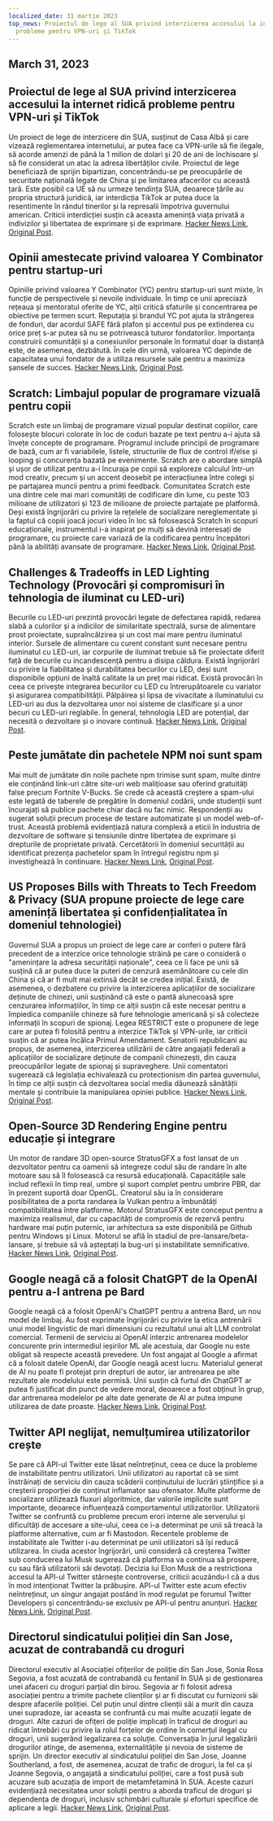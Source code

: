 ```yaml
---
localized_date: 31 martie 2023
top_news: Proiectul de lege al SUA privind interzicerea accesului la internet ridică
  probleme pentru VPN-uri și TikTok
---
```


## March 31, 2023

## Proiectul de lege al SUA privind interzicerea accesului la internet ridică probleme pentru VPN-uri și TikTok

Un proiect de lege de interzicere din SUA, susținut de Casa Albă și care vizează reglementarea internetului, ar putea face ca VPN-urile să fie ilegale, să acorde amenzi de până la 1 milion de dolari și 20 de ani de închisoare și să fie considerat un atac la adresa libertăților civile. Proiectul de lege beneficiază de sprijin bipartizan, concentrându-se pe preocupările de securitate națională legate de China și pe limitarea afacerilor cu această țară. Este posibil ca UE să nu urmeze tendința SUA, deoarece țările au propria structură juridică, iar interdicția TikTok ar putea duce la resentimente în rândul tinerilor și la represalii împotriva guvernului american. Criticii interdicției susțin că aceasta amenință viața privată a indivizilor și libertatea de exprimare și de exprimare.
[Hacker News Link](http://news.ycombinator.com/item?id=35366955), [Original Post](https://www.youtube.com/watch?v=FWQGA_n5Z4M).

## Opinii amestecate privind valoarea Y Combinator pentru startup-uri

Opiniile privind valoarea Y Combinator (YC) pentru startup-uri sunt mixte, în funcție de perspectivele și nevoile individuale. În timp ce unii apreciază rețeaua și mentoratul oferite de YC, alții critică sfaturile și concentrarea pe obiective pe termen scurt. Reputația și brandul YC pot ajuta la strângerea de fonduri, dar acordul SAFE fără plafon și accentul pus pe extinderea cu orice preț s-ar putea să nu se potrivească tuturor fondatorilor. Importanța construirii comunității și a conexiunilor personale în formatul doar la distanță este, de asemenea, dezbătută. În cele din urmă, valoarea YC depinde de capacitatea unui fondator de a utiliza resursele sale pentru a maximiza șansele de succes.
[Hacker News Link](http://news.ycombinator.com/item?id=35373019), [Original Post](https://acecreamu.substack.com/p/is-y-combinator-worth-the-money).

## Scratch: Limbajul popular de programare vizuală pentru copii

Scratch este un limbaj de programare vizual popular destinat copiilor, care folosește blocuri colorate în loc de coduri bazate pe text pentru a-i ajuta să învețe concepte de programare. Programul include principii de programare de bază, cum ar fi variabilele, listele, structurile de flux de control if/else și looping și concurența bazată pe evenimente. Scratch are o abordare simplă și ușor de utilizat pentru a-i încuraja pe copii să exploreze calculul într-un mod creativ, precum și un accent deosebit pe interacțiunea între colegi și pe partajarea muncii pentru a primi feedback. Comunitatea Scratch este una dintre cele mai mari comunități de codificare din lume, cu peste 103 milioane de utilizatori și 123 de milioane de proiecte partajate pe platformă. Deși există îngrijorări cu privire la rețelele de socializare nereglementate și la faptul că copiii joacă jocuri video în loc să folosească Scratch în scopuri educaționale, instrumentul i-a inspirat pe mulți să devină interesați de programare, cu proiecte care variază de la codificarea pentru începători până la abilități avansate de programare.
[Hacker News Link](http://news.ycombinator.com/item?id=35373052), [Original Post](https://scratch.mit.edu/about).

## Challenges & Tradeoffs in LED Lighting Technology (Provocări și compromisuri în tehnologia de iluminat cu LED-uri)

Becurile cu LED-uri prezintă provocări legate de defectarea rapidă, redarea slabă a culorilor și a indicilor de similaritate spectrală, surse de alimentare prost proiectate, supraîncălzirea și un cost mai mare pentru iluminatul interior. Sursele de alimentare cu curent constant sunt necesare pentru iluminatul cu LED-uri, iar corpurile de iluminat trebuie să fie proiectate diferit față de becurile cu incandescență pentru a disipa căldura. Există îngrijorări cu privire la fiabilitatea și durabilitatea becurilor cu LED, deși sunt disponibile opțiuni de înaltă calitate la un preț mai ridicat. Există provocări în ceea ce privește integrarea becurilor cu LED cu întrerupătoarele cu variator și asigurarea compatibilității. Pâlpâirea și lipsa de vivacitate a iluminatului cu LED-uri au dus la dezvoltarea unor noi sisteme de clasificare și a unor becuri cu LED-uri reglabile. În general, tehnologia LED are potențial, dar necesită o dezvoltare și o inovare continuă.
[Hacker News Link](http://news.ycombinator.com/item?id=35371750), [Original Post](https://nymag.com/strategist/article/led-light-bulbs-investigation.html).

## Peste jumătate din pachetele NPM noi sunt spam

Mai mult de jumătate din noile pachete npm trimise sunt spam, multe dintre ele conținând link-uri către site-uri web malițioase sau oferind gratuități false precum Fortnite V-Bucks. Se crede că această creștere a spam-ului este legată de taberele de pregătire în domeniul codării, unde studenții sunt încurajați să publice pachete chiar dacă nu fac nimic. Respondenții au sugerat soluții precum procese de testare automatizate și un model web-of-trust. Această problemă evidențiază natura complexă a eticii în industria de dezvoltare de software și tensiunile dintre libertatea de exprimare și drepturile de proprietate privată. Cercetătorii în domeniul securității au identificat prezența pachetelor spam în întregul registru npm și investighează în continuare.
[Hacker News Link](http://news.ycombinator.com/item?id=35370728), [Original Post](https://blog.sandworm.dev/one-in-two-new-npm-packages-is-seo-spam-right-now).

## US Proposes Bills with Threats to Tech Freedom & Privacy (SUA propune proiecte de lege care amenință libertatea și confidențialitatea în domeniul tehnologiei)

Guvernul SUA a propus un proiect de lege care ar conferi o putere fără precedent de a interzice orice tehnologie străină pe care o consideră o "amenințare la adresa securității naționale", ceea ce îi face pe unii să susțină că ar putea duce la puteri de cenzură asemănătoare cu cele din China și că ar fi mult mai extinsă decât se credea inițial. Există, de asemenea, o dezbatere cu privire la interzicerea aplicațiilor de socializare deținute de chinezi, unii susținând că este o pantă alunecoasă spre cenzurarea informațiilor, în timp ce alții susțin că este necesar pentru a împiedica companiile chineze să fure tehnologie americană și să colecteze informații în scopuri de spionaj. Legea RESTRICT este o propunere de lege care ar putea fi folosită pentru a interzice TikTok și VPN-urile, iar criticii susțin că ar putea încălca Primul Amendament. Senatorii republicani au propus, de asemenea, interzicerea utilizării de către angajații federali a aplicațiilor de socializare deținute de companii chinezești, din cauza preocupărilor legate de spionaj și supraveghere. Unii comentatori sugerează că legislația echivalează cu protecționism din partea guvernului, în timp ce alții susțin că dezvoltarea social media dăunează sănătății mentale și contribuie la manipularea opiniei publice.
[Hacker News Link](http://news.ycombinator.com/item?id=35369075), [Original Post](https://www.vice.com/en/article/4a3ddb/restrict-act-insanely-broad-ban-tiktok-vpns).

## Open-Source 3D Rendering Engine pentru educație și integrare

Un motor de randare 3D open-source StratusGFX a fost lansat de un dezvoltator pentru ca oamenii să integreze codul său de randare în alte motoare sau să îl folosească ca resursă educațională. Capacitățile sale includ reflexii în timp real, umbre și suport complet pentru umbrire PBR, dar în prezent suportă doar OpenGL. Creatorul său ia în considerare posibilitatea de a porta randarea la Vulkan pentru a îmbunătăți compatibilitatea între platforme. Motorul StratusGFX este conceput pentru a maximiza realismul, dar cu capacități de compromis de rezervă pentru hardware mai puțin puternic, iar arhitectura sa este disponibilă pe Github pentru Windows și Linux. Motorul se află în stadiul de pre-lansare/beta-lansare, și trebuie să vă așteptați la bug-uri și instabilitate semnificative.
[Hacker News Link](http://news.ycombinator.com/item?id=35370284), [Original Post](https://github.com/KTStephano/StratusGFX).

## Google neagă că a folosit ChatGPT de la OpenAI pentru a-l antrena pe Bard

Google neagă că a folosit OpenAI's ChatGPT pentru a antrena Bard, un nou model de limbaj. Au fost exprimate îngrijorări cu privire la etica antrenării unui model lingvistic de mari dimensiuni cu rezultatul unui alt LLM controlat comercial. Termenii de serviciu ai OpenAI interzic antrenarea modelelor concurente prin intermediul ieșirilor ML ale acestuia, dar Google nu este obligat să respecte această prevedere. Un fost angajat al Google a afirmat că a folosit datele OpenAI, dar Google neagă acest lucru. Materialul generat de AI nu poate fi protejat prin drepturi de autor, iar antrenarea pe alte rezultate ale modelului este permisă. Unii susțin că furtul din ChatGPT ar putea fi justificat din punct de vedere moral, deoarece a fost obținut în grup, dar antrenarea modelelor pe alte date generate de AI ar putea impune utilizarea de date proaste.
[Hacker News Link](http://news.ycombinator.com/item?id=35370915), [Original Post](https://twitter.com/steventey/status/1641267979399704576).

## Twitter API neglijat, nemulțumirea utilizatorilor crește

Se pare că API-ul Twitter este lăsat neîntreținut, ceea ce duce la probleme de instabilitate pentru utilizatori. Unii utilizatori au raportat că se simt înstrăinați de serviciu din cauza scăderii conținutului de lucrări științifice și a creșterii proporției de conținut inflamator sau ofensator. Multe platforme de socializare utilizează fluxuri algoritmice, dar valorile implicite sunt importante, deoarece influențează comportamentul utilizatorilor. Utilizatorii Twitter se confruntă cu probleme precum erori interne ale serverului și dificultăți de accesare a site-ului, ceea ce i-a determinat pe unii să treacă la platforme alternative, cum ar fi Mastodon. Recentele probleme de instabilitate ale Twitter i-au determinat pe unii utilizatori să își reducă utilizarea. În ciuda acestor îngrijorări, unii consideră că creșterea Twitter sub conducerea lui Musk sugerează că platforma va continua să prospere, cu sau fără utilizatorii săi devotați. Decizia lui Elon Musk de a restricționa accesul la API-ul Twitter stârnește controverse, criticii acuzându-l că a dus în mod intenționat Twitter la prăbușire. API-ul Twitter este acum efectiv neîntreținut, un singur angajat postând în mod regulat pe forumul Twitter Developers și concentrându-se exclusiv pe API-ul pentru anunțuri.
[Hacker News Link](http://news.ycombinator.com/item?id=35370152), [Original Post](https://snarfed.org/the-twitter-api-is-now-effectively-unmaintained).

## Directorul sindicatului poliției din San Jose, acuzat de contrabandă cu droguri

Directorul executiv al Asociației ofițerilor de poliție din San Jose, Sonia Rosa Segovia, a fost acuzată de contrabandă cu fentanil în SUA și de gestionarea unei afaceri cu droguri parțial din birou. Segovia ar fi folosit adresa asociației pentru a trimite pachete clienților și ar fi discutat cu furnizorii săi despre afacerile poliției. Cel puțin unul dintre clienții săi a murit din cauza unei supradoze, iar aceasta se confruntă cu mai multe acuzații legate de droguri. Alte cazuri de ofițeri de poliție implicați în traficul de droguri au ridicat întrebări cu privire la rolul forțelor de ordine în comerțul ilegal cu droguri, unii sugerând legalizarea ca soluție. Conversația în jurul legalizării drogurilor atinge, de asemenea, externalitățile și nevoia de sisteme de sprijin. Un director executiv al sindicatului poliției din San Jose, Joanne Southerland, a fost, de asemenea, acuzat de trafic de droguri, la fel ca și Joanne Segovia, o angajată a sindicatului poliției, care a fost pusă sub acuzare sub acuzația de import de metamfetamină în SUA. Aceste cazuri evidențiază necesitatea unor soluții pentru a aborda traficul de droguri și dependența de droguri, inclusiv schimbări culturale și eforturi specifice de aplicare a legii.
[Hacker News Link](http://news.ycombinator.com/item?id=35376488), [Original Post](https://www.washingtonexaminer.com/news/crime/san-jose-police-union-director-smuggle-fentanyl-charge).
